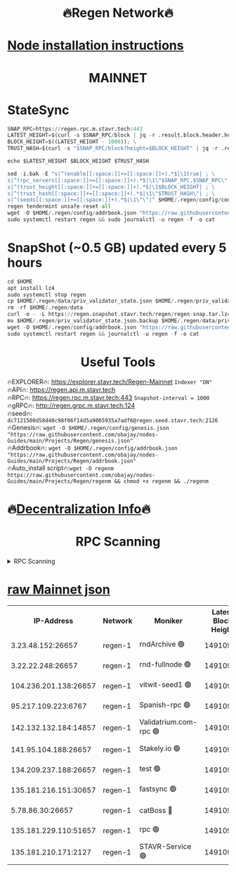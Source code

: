 <h1 align="center"> 🔥Regen Network🔥</h1>

[Node installation instructions](https://github.com/obajay/nodes-Guides/tree/main/Projects/Regen)
=
<h1 align="center"> MAINNET</h1>

# StateSync
```python
SNAP_RPC=https://regen.rpc.m.stavr.tech:443
LATEST_HEIGHT=$(curl -s $SNAP_RPC/block | jq -r .result.block.header.height); \
BLOCK_HEIGHT=$((LATEST_HEIGHT - 1000)); \
TRUST_HASH=$(curl -s "$SNAP_RPC/block?height=$BLOCK_HEIGHT" | jq -r .result.block_id.hash)

echo $LATEST_HEIGHT $BLOCK_HEIGHT $TRUST_HASH

sed -i.bak -E "s|^(enable[[:space:]]+=[[:space:]]+).*$|\1true| ; \
s|^(rpc_servers[[:space:]]+=[[:space:]]+).*$|\1\"$SNAP_RPC,$SNAP_RPC\"| ; \
s|^(trust_height[[:space:]]+=[[:space:]]+).*$|\1$BLOCK_HEIGHT| ; \
s|^(trust_hash[[:space:]]+=[[:space:]]+).*$|\1\"$TRUST_HASH\"| ; \
s|^(seeds[[:space:]]+=[[:space:]]+).*$|\1\"\"|" $HOME/.regen/config/config.toml
regen tendermint unsafe-reset-all
wget -O $HOME/.regen/config/addrbook.json "https://raw.githubusercontent.com/obajay/nodes-Guides/main/Projects/Regen/addrbook.json"
sudo systemctl restart regen && sudo journalctl -u regen -f -o cat
```
# SnapShot (~0.5 GB) updated every 5 hours
```python
cd $HOME
apt install lz4
sudo systemctl stop regen
cp $HOME/.regen/data/priv_validator_state.json $HOME/.regen/priv_validator_state.json.backup
rm -rf $HOME/.regen/data
curl -o - -L https://regen.snapshot.stavr.tech/regen/regen-snap.tar.lz4 | lz4 -c -d - | tar -x -C $HOME/.regen --strip-components 2
mv $HOME/.regen/priv_validator_state.json.backup $HOME/.regen/data/priv_validator_state.json
wget -O $HOME/.regen/config/addrbook.json "https://raw.githubusercontent.com/obajay/nodes-Guides/main/Projects/Regen/addrbook.json"
sudo systemctl restart regen && journalctl -u regen -f -o cat
```

 <h1 align="center"> Useful Tools</h1>

🔥EXPLORER🔥:     https://explorer.stavr.tech/Regen-Mainnet        `Indexer "ON"` \
🔥API🔥:          https://regen.api.m.stavr.tech \
🔥RPC🔥:          https://regen.rpc.m.stavr.tech:443              `Snapshot-interval = 1000` \
🔥gRPC🔥:         http://regen.grpc.m.stavr.tech:124 \
🔥seed🔥:      `dc7121500d58d40c98f06f14d5a9065935a7adf6@regen.seed.stavr.tech:2126` \
🔥Genesis🔥:   `wget -O $HOME/.regen/config/genesis.json "https://raw.githubusercontent.com/obajay/nodes-Guides/main/Projects/Regen/genesis.json"` \
🔥Addrbook🔥:  `wget -O $HOME/.regen/config/addrbook.json "https://raw.githubusercontent.com/obajay/nodes-Guides/main/Projects/Regen/addrbook.json"` \
🔥Auto_install script🔥:`wget -O regenm https://raw.githubusercontent.com/obajay/nodes-Guides/main/Projects/Regen/regenm && chmod +x regenm && ./regenm`

🔥[Decentralization Info](https://github.com/obajay/StateSync-snapshots/tree/main/Projects/Regen/Decentralization)🔥
=
<h1 align="center"> RPC Scanning</h1>

<details>
<summary>RPC Scanning</summary>

<h2 align="center"> We scan nodes in real time every 4 hours. And we provide the final result of RPC endpoints.
We cannot influence the operation of these nodes in any way. </h2>


```python
If Voting Power is higher than 0 --> then the Node is a validator of the network and may be subject to attack and be a potential threat to the chain.
```
```python
We marked such validators with a red symbol
```

</details>

[raw Mainnet json](https://rpc-check.regenm.stavr.tech/regenm/rpc-regenm-result.json)
=


<table><tr><th>IP-Address</th><th>Network</th><th>Moniker</th><th>Latest Block Height</th><th>Earliest Block Height</th><th>Catching Up</th><th>Tx Index</th><th>Voting Power</th><th>Scan Time</th></tr><tr><td>3.23.48.152:26657</td><td>regen-1</td><td>rndArchive 🟢</td><td>14910936</td><td>1</td><td>False</td><td>on</td><td>0</td><td>2024-02-29T10:09:05.293643469UTC</td></tr><tr><td>3.22.22.248:26657</td><td>regen-1</td><td>rnd-fullnode 🟢</td><td>14910936</td><td>4134001</td><td>False</td><td>on</td><td>0</td><td>2024-02-29T10:09:02.571761129UTC</td></tr><tr><td>104.236.201.138:26657</td><td>regen-1</td><td>vitwit-seed1 🟢</td><td>14910931</td><td>8943001</td><td>False</td><td>on</td><td>0</td><td>2024-02-29T10:08:36.633160801UTC</td></tr><tr><td>95.217.109.223:6767</td><td>regen-1</td><td>Spanish-rpc 🟢</td><td>14910939</td><td>10068001</td><td>False</td><td>on</td><td>0</td><td>2024-02-29T10:09:20.545591211UTC</td></tr><tr><td>142.132.132.184:14857</td><td>regen-1</td><td>Validatrium.com-rpc 🟢</td><td>14910939</td><td>11175001</td><td>False</td><td>on</td><td>0</td><td>2024-02-29T10:09:22.806320609UTC</td></tr><tr><td>141.95.104.188:26657</td><td>regen-1</td><td>Stakely.io 🟢</td><td>14910934</td><td>13442501</td><td>False</td><td>on</td><td>0</td><td>2024-02-29T10:08:53.652400540UTC</td></tr><tr><td>134.209.237.188:26657</td><td>regen-1</td><td>test 🟢</td><td>14910941</td><td>13992001</td><td>False</td><td>on</td><td>0</td><td>2024-02-29T10:09:31.334855131UTC</td></tr><tr><td>135.181.216.151:30657</td><td>regen-1</td><td>fastsync 🟢</td><td>14910937</td><td>14457001</td><td>False</td><td>off</td><td>0</td><td>2024-02-29T10:09:09.966086790UTC</td></tr><tr><td>5.78.86.30:26657</td><td>regen-1</td><td>catBoss 🔴</td><td>14910942</td><td>14797001</td><td>False</td><td>on</td><td>9085634450</td><td>2024-02-29T10:09:40.432741895UTC</td></tr><tr><td>135.181.229.110:51657</td><td>regen-1</td><td>rpc 🟢</td><td>14910934</td><td>14844001</td><td>False</td><td>on</td><td>0</td><td>2024-02-29T10:08:51.311838324UTC</td></tr><tr><td>135.181.210.171:2127</td><td>regen-1</td><td>STAVR-Service 🟢</td><td>14910943</td><td>14909001</td><td>False</td><td>on</td><td>0</td><td>2024-02-29T10:09:44.844080972UTC</td></tr></table>